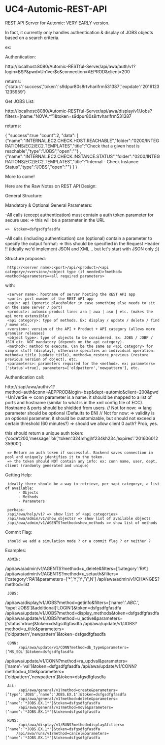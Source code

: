 # UC4-Automic-REST-API

REST API Server for Automic: VERY EARLY version. 

In fact, it currently only handles authentication & display of JOBS objects based on a search criteria.

ex:

Authentication:

http://localhost:8080/Automic-RESTful-Server/api/awa/auth/v1?login=BSP&pwd=Un1ver$e&connection=AEPROD&client=200

returns: {'status':'success','token':'s9dpur80s8rtvharifrm531387','expdate':'20161231235959'}

Get JOBS List:

http://localhost:8080/Automic-RESTful-Server/api/awa/display/v1/Jobs?filters=[name:"NOVA.*"]&token=s9dpur80s8rtvharifrm531387

returns:

{
"success":true
"count":2,
"data":
    [
    {"name":"INTERNAL.EC2.CHECK.HOST.REACHABLE","folder":"0200/INTEGRATIONS/EC2/EC2.TEMPLATES","title":"Check that a given host is reachable","type":"JOBS","open":""}
    ,
    {"name":"INTERNAL.EC2.CHECK.INSTANCE.STATUS","folder":"0200/INTEGRATIONS/EC2/EC2.TEMPLATES","title":"Internal - Check Instance Status","type":"JOBS","open":""}
    ]
}

More to come!

Here are the Raw Notes on REST API Design:

General Structure:

Mandatory & Optional General Parameters:

-All calls (except authentication) must contain a auth token parameter for secure use: => this will be a parameter in the URL

    =>  &token=dsfgsdfgfasdfa

-All calls (including authentication) can (optional) contain a parameter to specify the output format: => this should be specified in the Request Header !!
     (ideally we'd implement JSON and XML .. but let's start with JSON only ;))

Structure proposed:

     http://<server name>:<port>/api/<product>/<api category>/<version>/<object type (if needed)>?method=<method>&parameters=<all required parameters>

with:

     <server name>: hostname of server hosting the REST API app
     <port>: port number of the REST API app
     <api>: api (generic placeholder in case something else needs to sit on the same server / port)
     <product>: automic product line: ara | awa | aso | etc. (makes the api more extensible)
     <api category>: type of methods. Ex: display / update / delete / find / move etc. 
     <version>: version of the API + Product + API category (allows more granular releases)
     <object type>: type of objects to be considered. Ex: JOBS / JOBP / JSCH etc. NOT mandatory (depends on the api category).
     <method>: method to execute. Can be the same as <api category> for simple stuff (display), otherwise specifies an individual operation: method=u_title (update title), method=u_restore_previous (restore previous version of object), etc.
     <parameters>: parameters required for the <method>. ex: parameters=['status'=true], parameters=['oldpattern','newpattern'], etc.
     
Authentication call:

http://<server name>:<port>/api/awa/auth/v1?method=auth&conn=AEPPROD&login=bsp&dept=automic&client=200&pwd=Un1ver$e
     => conn parameter is a name. it should be mapped to a list of ports and hostname (similar to what is in the xml config file of ECC). Hostname & ports should be shielded from users.
    // Not for now: => lang parameter should be optional (Defaults to EN)
    // Not for now:  => validity is an optional parameter, it should be customizable, but should not exceed a certain threshold (60 minutes?)
     => should we allow client 0 auth? Prob, yes.
   
this should return a unique auth token:
     {‘code’:200,’message’:’ok’,’token’:324mhgjhf234kh234,’expires’:'20160601235900'}

     => Return an auth token if successful. Backend saves connection in pool and uniquely identifies it to the token.
     => the token should NOT contain any info: ex: conn name, user, dept, client (randomly generated and unique)

Getting Help:

     ideally there should be a way to retrieve, per <api category>, a list of available:
          - Objects
          - Methods
          - Parameters
     
     perhaps:
     /api/awa/help/v1? => show list of <api categories>
     /api/awa/admin/v1/show_objects? => show list of available objects
     /api/awa/admin/v1/AGENTS?method=show_methods => show list of methods

Commit Flag:

     should we add a simulation mode ? or a commit flag ? or neither ?

Examples:

     ADMIN:
/api/awa/admin/v1/AGENTS?method=u_delete&filters=[‘category’:’RA’]
/api/awa/admin/v1/AGENTS?method=u_setauth&filters=[‘category’:’RA’]&parameters=[‘*’,’Y’,’Y’,’Y’,N']
/api/awa/admin/v1/CHANGES?method=list

     JOBS:
/api/awa/display/v1/JOBS?method=getinfo&filters=[‘name’:’*.ABC.*’, ’type’:’JOBS’]&additional[‘LOGIN']&token=dsfgsdfgfasdfa
/api/awa/update/v1/JOBS?method=display_methods&token=dsfgsdfgfasdfa
/api/awa/update/v1/JOBS?method=u_active&parameters=['status'=true]&token=dsfgsdfgfasdfa
/api/awa/update/v1/JOBS?method=u_title&parameters=['oldpattern','newpattern']&token=dsfgsdfgfasdfa

     CONN:
          /api/awa/update/v1/CONN?method=db_type&parameters=[’MS_SQL']&token=dsfgsdfgfasdfa
/api/awa/update/v1/CONN?method=ra_updval&parameters=[’name’=‘val']&token=dsfgsdfgfasdfa
/api/awa/update/v1/CONN?method=u_title&parameters=['oldpattern','newpattern']&token=dsfgsdfgfasdfa

     ALL:
          /api/awa/general/v1?method=create&parameters=[’type’:’JOBS’,’name’:’JOBS.EX.1']&token=dsfgsdfgfasdfa
          /api/awa/general/v1?method=delete&parameters=[’name’:’*JOBS.EX.1*']&token=dsfgsdfgfasdfa
          /api/awa/general/v1?method=move&parameters=[’name’:’*JOBS.EX.1*']&token=dsfgsdfgfasdfa

     RUNS:
          /api/awa/display/v1/RUNS?method=display&filters=[’name’:’*JOBS.EX.1*']&token=dsfgsdfgfasdfa
         /api/awa/runs/v1?method=cancel&parameters=[’name’:’*JOBS.EX.1*']&token=dsfgsdfgfasdfa

